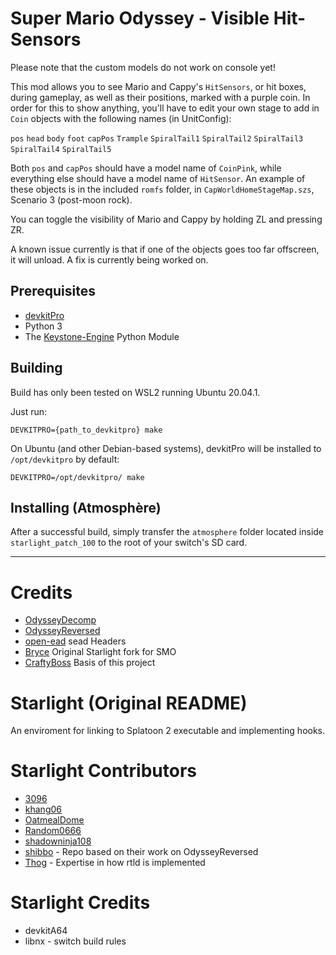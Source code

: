 # Super Mario Odyssey - Visible Hit-Sensors

Please note that the custom models do not work on console yet! 

This mod allows you to see Mario and Cappy's `HitSensors`, or hit boxes, during gameplay, as well as their positions, marked with a purple coin. 
In order for this to show anything, you'll have to edit your own stage to add in `Coin` objects with the following names (in UnitConfig):

`pos`
`head`
`body`
`foot`
`capPos`
`Trample`
`SpiralTail1`
`SpiralTail2`
`SpiralTail3`
`SpiralTail4`
`SpiralTail5`

Both `pos` and `capPos` should have a model name of `CoinPink`, while everything else should have a model name of `HitSensor`. An example of these objects is in the included `romfs` folder, in `CapWorldHomeStageMap.szs`, Scenario 3 (post-moon rock).

You can toggle the visibility of Mario and Cappy by holding ZL and pressing ZR. 

A known issue currently is that if one of the objects goes too far offscreen, it will unload. A fix is currently being worked on.

## Prerequisites

- [devkitPro](https://devkitpro.org/) 
- Python 3
- The [Keystone-Engine](https://www.keystone-engine.org/) Python Module

## Building

Build has only been tested on WSL2 running Ubuntu 20.04.1.

Just run:
```
DEVKITPRO={path_to_devkitpro} make
```

On Ubuntu (and other Debian-based systems), devkitPro will be installed to `/opt/devkitpro` by default:

```
DEVKITPRO=/opt/devkitpro/ make
```

## Installing (Atmosphère)

After a successful build, simply transfer the `atmosphere` folder located inside `starlight_patch_100` to the root of your switch's SD card.

---

# Credits
- [OdysseyDecomp](https://github.com/shibbo/OdysseyDecomp)
- [OdysseyReversed](https://github.com/shibbo/OdysseyReversed)
- [open-ead](https://github.com/open-ead/sead) sead Headers
- [Bryce](https://github.com/brycewithfiveunderscores/Starlight-SMO-Example/) Original Starlight fork for SMO
- [CraftyBoss](https://github.com/CraftyBoss/Starlight-SMO-LayoutEditing) Basis of this project

# Starlight (Original README)
An enviroment for linking to Splatoon 2 executable and implementing hooks.

# Starlight Contributors
- [3096](https://github.com/3096)
- [khang06](https://github.com/khang06)
- [OatmealDome](https://github.com/OatmealDome)
- [Random0666](https://github.com/random0666)
- [shadowninja108](https://github.com/shadowninja108)
- [shibbo](https://github.com/shibbo) - Repo based on their work on OdysseyReversed
- [Thog](https://github.com/Thog) - Expertise in how rtld is implemented

# Starlight Credits
- devkitA64
- libnx - switch build rules
